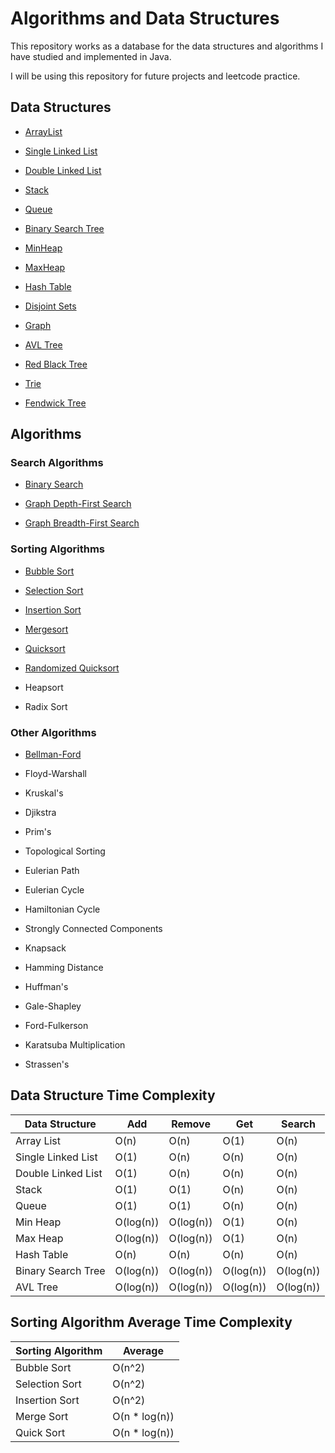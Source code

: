 # Algorithms and Data Structures
This repository works as a database for the data structures and algorithms I have studied and implemented in Java.

I will be using this repository for future projects and leetcode practice.

## Data Structures

- [ArrayList](https://github.com/Tales-Andrade/algorithms-and-data-structures-implementations/tree/main/data-structures/ArrayList)

- [Single Linked List](https://github.com/Tales-Andrade/algorithms-and-data-structures-implementations/tree/main/data-structures/SingleLinkedList)

- [Double Linked List](https://github.com/Tales-Andrade/algorithms-and-data-structures-implementations/tree/main/data-structures/DoubleLinkedList)

- [Stack](https://github.com/Tales-Andrade/algorithms-and-data-structures-implementations/tree/main/data-structures/Stack)

- [Queue](https://github.com/Tales-Andrade/algorithms-and-data-structures-implementations/tree/main/data-structures/Queue)

- [Binary Search Tree](https://github.com/Tales-Andrade/algorithms-and-data-structures-implementations/tree/main/data-structures/BinarySearchTree)

- [MinHeap](https://github.com/Tales-Andrade/algorithms-and-data-structures-implementations/tree/main/data-structures/MinHeap)

- [MaxHeap](https://github.com/Tales-Andrade/algorithms-and-data-structures-implementations/tree/main/data-structures/MaxHeap)

- [Hash Table](https://github.com/Tales-Andrade/algorithms-and-data-structures-implementations/tree/main/data-structures/HashTable)

- [Disjoint Sets](https://github.com/Tales-Andrade/algorithms-and-data-structures-implementations/tree/main/data-structures/DisjointSets)

- [Graph](https://github.com/Tales-Andrade/algorithms-and-data-structures-implementations/tree/main/data-structures/Graph)

- [AVL Tree](https://github.com/Tales-Andrade/algorithms-and-data-structures-implementations/tree/main/data-structures/AVLTree)

- [Red Black Tree](https://github.com/Tales-Andrade/algorithms-and-data-structures-implementations/tree/main/data-structures/RBTree)

- [Trie](https://github.com/Tales-Andrade/algorithms-and-data-structures-implementations/tree/main/data-structures/Trie)

- [Fendwick Tree](https://github.com/Tales-Andrade/algorithms-and-data-structures-implementations/tree/main/data-structures/FendwickTree)

## Algorithms

### Search Algorithms

- [Binary Search](https://github.com/Tales-Andrade/algorithms-and-data-structures-implementations/tree/main/algorithms/BinarySearch)

- [Graph Depth-First Search](https://github.com/Tales-Andrade/algorithms-and-data-structures-implementations/tree/main/algorithms/GraphTraversal/DepthFirstSearch)

- [Graph Breadth-First Search](https://github.com/Tales-Andrade/algorithms-and-data-structures-implementations/tree/main/algorithms/GraphTraversal/BreadthFirstSearch)

### Sorting Algorithms

- [Bubble Sort](https://github.com/Tales-Andrade/algorithms-and-data-structures-implementations/tree/main/algorithms/BubbleSort)

- [Selection Sort](https://github.com/Tales-Andrade/algorithms-and-data-structures-implementations/tree/main/algorithms/SelectionSort)

- [Insertion Sort](https://github.com/Tales-Andrade/algorithms-and-data-structures-implementations/tree/main/algorithms/InsertionSort)

- [Mergesort](https://github.com/Tales-Andrade/algorithms-and-data-structures-implementations/tree/main/algorithms/MergeSort)

- [Quicksort](https://github.com/Tales-Andrade/algorithms-and-data-structures-implementations/tree/main/algorithms/QuickSort)

- [Randomized Quicksort](https://github.com/Tales-Andrade/algorithms-and-data-structures-implementations/tree/main/algorithms/RandomizedQuickSort)

- Heapsort

- Radix Sort

### Other Algorithms
- [Bellman-Ford](https://github.com/Tales-Andrade/algorithms-and-data-structures-implementations/tree/main/algorithms/BellmanFord)

- Floyd-Warshall

- Kruskal's

- Djikstra

- Prim's

- Topological Sorting

- Eulerian Path

- Eulerian Cycle

- Hamiltonian Cycle 

- Strongly Connected Components

- Knapsack

- Hamming Distance

- Huffman's

- Gale-Shapley

- Ford-Fulkerson

- Karatsuba Multiplication

- Strassen's

## Data Structure Time Complexity

| Data Structure | Add | Remove | Get | Search |
| --- | --- | --- | --- | --- |
| Array List | O(n) | O(n) | O(1) | O(n) |
| Single Linked List | O(1) | O(n) | O(n) | O(n) |
| Double Linked List | O(1) | O(n) | O(n) | O(n) |
| Stack | O(1) | O(1) | O(n) | O(n) |
| Queue | O(1) | O(1) | O(n) | O(n) |
| Min Heap | O(log(n)) | O(log(n)) | O(1) | O(n) |
| Max Heap | O(log(n)) | O(log(n)) | O(1) | O(n) |
| Hash Table | O(n) | O(n) | O(n) | O(n) |
| Binary Search Tree | O(log(n)) | O(log(n)) | O(log(n)) | O(log(n)) |
| AVL Tree | O(log(n)) | O(log(n)) | O(log(n)) | O(log(n)) |

## Sorting Algorithm Average Time Complexity

| Sorting Algorithm | Average |
| --- | --- |
| Bubble Sort | O(n^2) |
| Selection Sort | O(n^2) |
| Insertion Sort | O(n^2) |
| Merge Sort | O(n * log(n)) |
| Quick Sort | O(n * log(n)) |